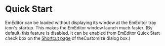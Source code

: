 # Quick Start

EmEditor can be loaded without displaying its window at the EmEditor tray icon's startup. This makes the EmEditor window launch much faster. (By default, this feature is disabled. It can be enabled from
EmEditor Quick Start check box on the
[Shortcut page](../dlg/customize/shortcut/index) of theCustomize dialog box.)
